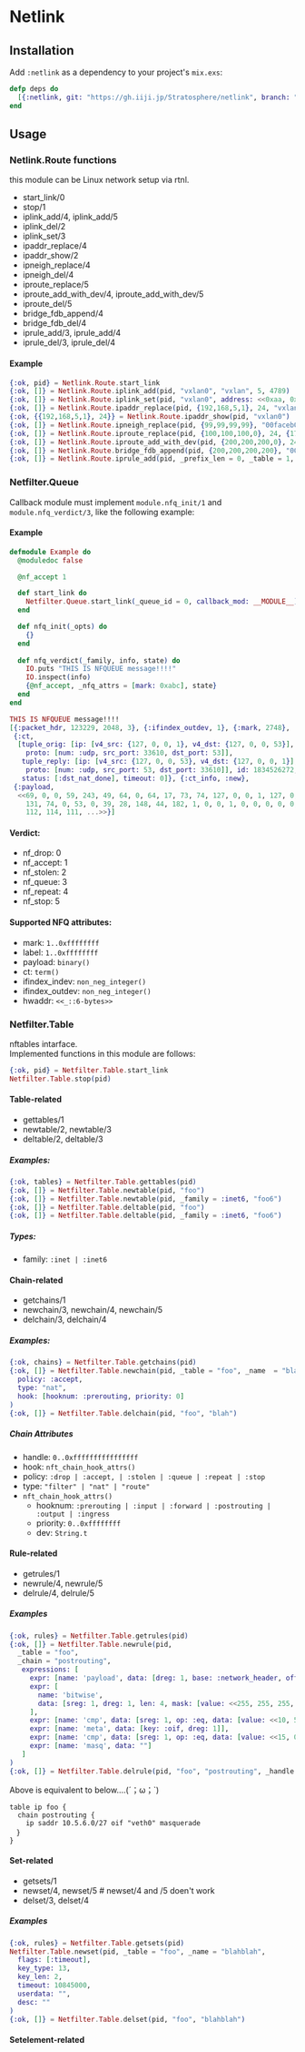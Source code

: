 # Netlink

## Installation

Add `:netlink` as a dependency to your project's `mix.exs`:

```elixir
defp deps do
  [{:netlink, git: "https://gh.iiji.jp/Stratosphere/netlink", branch: "develop"}]
end
```

## Usage

### Netlink.Route functions

this module can be Linux network setup via rtnl.

- start_link/0
- stop/1
- iplink\_add/4, iplink\_add/5
- iplink_del/2
- iplink_set/3
- ipaddr_replace/4
- ipaddr_show/2
- ipneigh_replace/4
- ipneigh_del/4
- iproute_replace/5
- iproute\_add\_with\_dev/4, iproute\_add\_with\_dev/5
- iproute_del/5
- bridge\_fdb\_append/4
- bridge\_fdb\_del/4
- iprule\_add/3, iprule\_add/4
- iprule\_del/3, iprule\_del/4

#### Example

```elixir
{:ok, pid} = Netlink.Route.start_link
{:ok, []} = Netlink.Route.iplink_add(pid, "vxlan0", "vxlan", 5, 4789)
{:ok, []} = Netlink.Route.iplink_set(pid, "vxlan0", address: <<0xaa, 0xbb, 0xcc, 0xdd, 0xee, 0xff>>)
{:ok, []} = Netlink.Route.ipaddr_replace(pid, {192,168,5,1}, 24, "vxlan0")
{:ok, {{192,168,5,1}, 24}} = Netlink.Route.ipaddr_show(pid, "vxlan0")
{:ok, []} = Netlink.Route.ipneigh_replace(pid, {99,99,99,99}, "00faceb00c", "docker0")
{:ok, []} = Netlink.Route.iproute_replace(pid, {100,100,100,0}, 24, {172,18,0,1})
{:ok, []} = Netlink.Route.iproute_add_with_dev(pid, {200,200,200,0}, 24, 8)
{:ok, []} = Netlink.Route.bridge_fdb_append(pid, {200,200,200,200}, "00cafebabe", "vxlan0")
{:ok, []} = Netlink.Route.iprule_add(pid, _prefix_len = 0, _table = 1, fwmark: 1, fwmask: 1)
```

### Netfilter.Queue

Callback module must implement `module.nfq_init/1` and `module.nfq_verdict/3`, like the following example:

#### Example

```elixir
defmodule Example do
  @moduledoc false

  @nf_accept 1

  def start_link do
    Netfilter.Queue.start_link(_queue_id = 0, callback_mod: __MODULE__)
  end

  def nfq_init(_opts) do
    {}
  end
  
  def nfq_verdict(_family, info, state) do
    IO.puts "THIS IS NFQUEUE message!!!!"
    IO.inspect(info)
    {@nf_accept, _nfq_attrs = [mark: 0xabc], state}
  end
end
```

```elixir
THIS IS NFQUEUE message!!!!
[{:packet_hdr, 123229, 2048, 3}, {:ifindex_outdev, 1}, {:mark, 2748},
 {:ct,
  [tuple_orig: [ip: [v4_src: {127, 0, 0, 1}, v4_dst: {127, 0, 0, 53}],
    proto: [num: :udp, src_port: 33610, dst_port: 53]],
   tuple_reply: [ip: [v4_src: {127, 0, 0, 53}, v4_dst: {127, 0, 0, 1}],
    proto: [num: :udp, src_port: 53, dst_port: 33610]], id: 1834526272,
   status: [:dst_nat_done], timeout: 0]}, {:ct_info, :new},
 {:payload,
  <<69, 0, 0, 59, 243, 49, 64, 0, 64, 17, 73, 74, 127, 0, 0, 1, 127, 0, 0, 53,
    131, 74, 0, 53, 0, 39, 28, 148, 44, 182, 1, 0, 0, 1, 0, 0, 0, 0, 0, 0, 5,
    112, 114, 111, ...>>}]
```

#### Verdict:

- nf_drop:   0
- nf_accept: 1
- nf_stolen: 2
- nf_queue:  3
- nf_repeat: 4
- nf_stop:   5

#### Supported NFQ attributes:

- mark:           `1..0xffffffff`
- label:          `1..0xffffffff`
- payload:        `binary()`
- ct:             `term()`
- ifindex_indev:  `non_neg_integer()`
- ifindex_outdev: `non_neg_integer()`
- hwaddr:         `<<_::6-bytes>>`

### Netfilter.Table

nftables intarface.  
Implemented functions in this module are follows:

```elixir
{:ok, pid} = Netfilter.Table.start_link
Netfilter.Table.stop(pid)
```

#### Table-related

- gettables/1
- newtable/2, newtable/3
- deltable/2, deltable/3

##### Examples:

```elixir
{:ok, tables} = Netfilter.Table.gettables(pid)
{:ok, []} = Netfilter.Table.newtable(pid, "foo")
{:ok, []} = Netfilter.Table.newtable(pid, _family = :inet6, "foo6")
{:ok, []} = Netfilter.Table.deltable(pid, "foo")
{:ok, []} = Netfilter.Table.deltable(pid, _family = :inet6, "foo6")
```

##### Types:

- family: `:inet | :inet6`

#### Chain-related

- getchains/1
- newchain/3, newchain/4, newchain/5
- delchain/3, delchain/4

##### Examples:

```elixir
{:ok, chains} = Netfilter.Table.getchains(pid)
{:ok, []} = Netfilter.Table.newchain(pid, _table = "foo", _name  = "blah",
  policy: :accept,
  type: "nat",
  hook: [hooknum: :prerouting, priority: 0]
)
{:ok, []} = Netfilter.Table.delchain(pid, "foo", "blah")
```

##### Chain Attributes

- handle: `0..0xffffffffffffffff`
- hook: `nft_chain_hook_attrs()`
- policy: `:drop | :accept, | :stolen | :queue | :repeat | :stop`
- type: `"filter" | "nat" | "route"`
- `nft_chain_hook_attrs()`
  - hooknum: `:prerouting | :input | :forward | :postrouting | :output | :ingress`
  - priority: `0..0xffffffff`
  - dev: `String.t`

#### Rule-related

- getrules/1
- newrule/4, newrule/5
- delrule/4, delrule/5

##### Examples

```elixir
{:ok, rules} = Netfilter.Table.getrules(pid)
{:ok, []} = Netfilter.Table.newrule(pid,
  _table = "foo",
  _chain = "postrouting",
   expressions: [
     expr: [name: 'payload', data: [dreg: 1, base: :network_header, offset: 12, len: 4]],
     expr: [
       name: 'bitwise',
       data: [sreg: 1, dreg: 1, len: 4, mask: [value: <<255, 255, 255, 224>>], xor: [value: <<0, 0, 0, 0>>]]
     ],
     expr: [name: 'cmp', data: [sreg: 1, op: :eq, data: [value: <<10, 5, 6, 0>>]]],
     expr: [name: 'meta', data: [key: :oif, dreg: 1]],
     expr: [name: 'cmp', data: [sreg: 1, op: :eq, data: [value: <<15, 0, 0, 0>>]]],
     expr: [name: 'masq', data: ""]
   ]
)
{:ok, []} = Netfilter.Table.delrule(pid, "foo", "postrouting", _handle = 15)
```

Above is equivalent to below....(´；ω；`)

```
table ip foo {
  chain postrouting {
    ip saddr 10.5.6.0/27 oif "veth0" masquerade
　}
}
```

#### Set-related

- getsets/1
- newset/4, newset/5 # newset/4 and /5 doen't work
- delset/3, delset/4

##### Examples

```elixir
{:ok, rules} = Netfilter.Table.getsets(pid)
Netfilter.Table.newset(pid, _table = "foo", _name = "blahblah",
  flags: [:timeout],
  key_type: 13,
  key_len: 2,
  timeout: 10845000,
  userdata: "",
  desc: ""
)
{:ok, []} = Netfilter.Table.delset(pid, "foo", "blahblah")
```

#### Setelement-related
